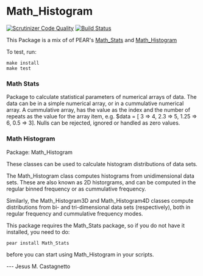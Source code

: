 # Math_Histogram

[![Scrutinizer Code Quality](https://scrutinizer-ci.com/g/HuasoFoundries/math_histogram/badges/quality-score.png?b=master)](https://scrutinizer-ci.com/g/HuasoFoundries/math_histogram/?branch=master) [![Build Status](https://scrutinizer-ci.com/g/HuasoFoundries/math_histogram/badges/build.png?b=master)](https://scrutinizer-ci.com/g/HuasoFoundries/math_histogram/build-status/master)



This Package is a mix of of PEAR's [Math_Stats](http://pear.php.net/package/Math_Stats) and [Math_Histogram](http://pear.php.net/package/Math_Histogram)

To test, run:

```
make install
make test
```


### Math Stats

Package to calculate statistical parameters of numerical arrays
of data. The data can be in a simple numerical array, or in a 
cummulative numerical array. A cummulative array, has the value
as the index and the number of repeats as the value for the
array item, e.g. $data = [ 3 => 4, 2.3 => 5, 1.25 => 6, 0.5 => 3].
Nulls can be rejected, ignored or handled as zero values.


### Math Histogram

Package: Math_Histogram

These classes can be used to calculate histogram distributions
of data sets.

The Math_Histogram class computes histograms from unidimensional
data sets. These are also known as 2D historgrams, and can be
computed in the regular binned frequency or as cummulative frequency.

Similarly, the Math_Histogram3D and Math_Histogram4D classes compute
distributions from bi- and tri-dimensional data sets (respectively),
both in regular frequency and cummulative frequency modes.

This package requires the Math_Stats package, so if you do not have it
installed, you need to do:

	pear install Math_Stats

before you can start using Math_Histogram in your scripts.

--- Jesus M. Castagnetto
